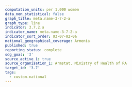 ```yaml
---
computation_units: per 1,000 women
data_non_statistical: false
graph_title: meta.name-3-7-2-a
graph_type: line
indicator: 3.7.2.a
indicator_name: meta.name-3-7-2-a
indicator_sort_order: 03-07-02-0a
national_geographical_coverage: Armenia
published: true
reporting_status: complete
sdg_goal: '3'
source_active_1: true
source_organisation_1: Armstat, Ministry of Health of RA
target_id: '3.7'
tags:
  - custom.national
---
```

